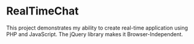 # RealTimeChat
This project demonstrates my ability to create real-time application using PHP and JavaScript. The jQuery library makes it Browser-Independent.
